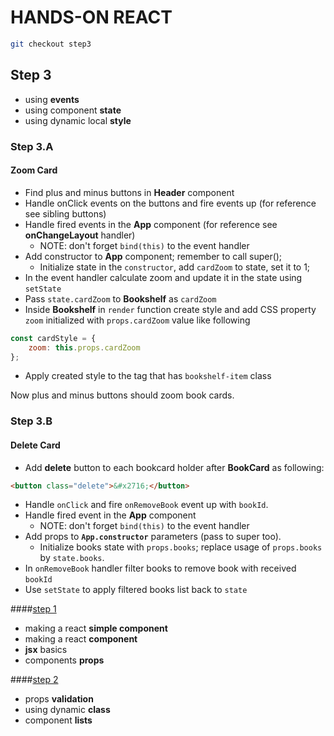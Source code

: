 # HANDS-ON REACT 

```sh
git checkout step3
```

## Step 3

- using **events**
- using component **state**
- using dynamic local **style**

### Step 3.A

#### Zoom Card
- Find plus and minus buttons in **Header** component
- Handle onClick events on the buttons and fire events up (for reference see sibling buttons)
- Handle fired events in the **App** component (for reference see **onChangeLayout** handler)
  - NOTE: don't forget `bind(this)` to the event handler
- Add constructor to **App** component; remember to call super();
  - Initialize state in the `constructor`, add `cardZoom` to state, set it to 1;
- In the event handler calculate zoom and update it in the state using `setState`
- Pass `state.cardZoom` to **Bookshelf** as `cardZoom`
- Inside **Bookshelf** in `render` function create style and add CSS property `zoom` initialized with `props.cardZoom` value like following
```javascript
const cardStyle = {
    zoom: this.props.cardZoom
};
```
- Apply created style to the tag that has `bookshelf-item` class

Now plus and minus buttons should zoom book cards.

### Step 3.B

#### Delete Card
- Add **delete** button to each bookcard holder after **BookCard** as following:
```html
<button class="delete">&#x2716;</button>
```
- Handle `onClick` and fire `onRemoveBook` event up with `bookId`.
- Handle fired event in the **App** component
  - NOTE: don't forget `bind(this)` to the event handler
- Add props to **`App.constructor`** parameters (pass to super too).
  - Initialize books state with `props.books`; replace usage of `props.books` by `state.books`.
- In `onRemoveBook` handler filter books to remove book with received `bookId`
- Use `setState` to apply filtered books list back to `state`



####[step 1](https://github.com/urrri/hands-on-react/tree/step1)
- making a react **simple component**
- making a react **component**
- **jsx** basics
- components **props**

####[step 2](https://github.com/urrri/hands-on-react/tree/step2)
- props **validation**
- using dynamic **class**
- component **lists**

